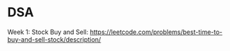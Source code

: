 # DSA

Week 1:
Stock Buy and Sell: https://leetcode.com/problems/best-time-to-buy-and-sell-stock/description/
